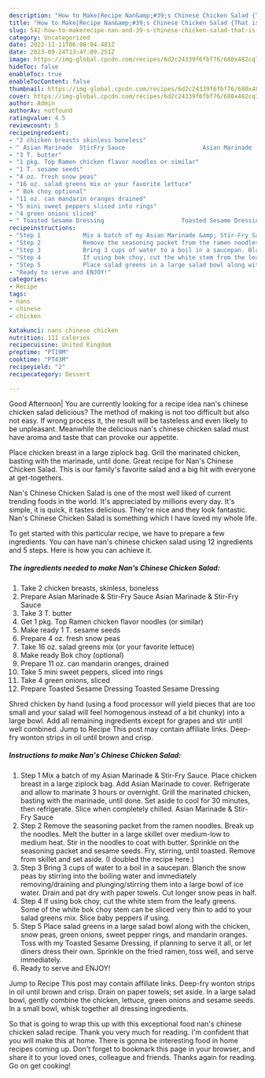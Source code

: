 ```yaml
---
description: "How to Make|Recipe Nan&amp;#39;s Chinese Chicken Salad {That is Simple"
title: "How to Make|Recipe Nan&amp;#39;s Chinese Chicken Salad {That is Simple"
slug: 542-how-to-makerecipe-nan-and-39-s-chinese-chicken-salad-that-is-simple
category: Uncategorized
date: 2022-11-11T06:08:04.481Z
date: 2023-09-24T13:47:09.251Z
image: https://img-global.cpcdn.com/recipes/6d2c24339f6fbf76/680x482cq70/nans-chinese-chicken-salad-recipe-main-photo.jpg
hideToc: false
enableToc: true
enableTocContent: false
thumbnail: https://img-global.cpcdn.com/recipes/6d2c24339f6fbf76/680x482cq70/nans-chinese-chicken-salad-recipe-main-photo.jpg
cover: https://img-global.cpcdn.com/recipes/6d2c24339f6fbf76/680x482cq70/nans-chinese-chicken-salad-recipe-main-photo.jpg
author: Admin
authorAv: notfound
ratingvalue: 4.5
reviewcount: 5
recipeingredient:
- "2 chicken breasts skinless boneless"
- " Asian Marinade  StirFry Sauce                      Asian Marinade  StirFry Sauce"
- "3 T. butter"
- "1 pkg. Top Ramen chicken flavor noodles or similar"
- "1 T. sesame seeds"
- "4 oz. fresh snow peas"
- "16 oz. salad greens mix or your favorite lettuce"
- " Bok choy optional"
- "11 oz. can mandarin oranges drained"
- "5 mini sweet peppers sliced into rings"
- "4 green onions sliced"
- " Toasted Sesame Dressing                      Toasted Sesame Dressing"
recipeinstructions:
- "Step 1            Mix a batch of my Asian Marinade &amp; Stir-Fry Sauce. Place chicken breast in a large ziplock bag. Add Asian Marinade to cover. Refrigerate and allow to marinate 3 hours or overnight. Grill the marinated chicken, basting with the marinade, until done. Set aside to cool for 30 minutes, then refrigerate. Slice when completely chilled.                                                                       Asian Marinade &amp; Stir-Fry Sauce"
- "Step 2            Remove the seasoning packet from the ramen noodles. Break up the noodles. Melt the butter in a large skillet over medium-low to medium heat. Stir in the noodles to coat with butter. Sprinkle on the seasoning packet and sesame seeds. Fry, stirring, until toasted. Remove from skillet and set aside. (I doubled the recipe here.)"
- "Step 3            Bring 3 cups of water to a boil in a saucepan. Blanch the snow peas by stirring into the boiling water and immediately removing/draining and plunging/stirring them into a large bowl of ice water. Drain and pat dry with paper towels. Cut longer snow peas in half."
- "Step 4            If using bok choy, cut the white stem from the leafy greens. Some of the white bok choy stem can be sliced very thin to add to your salad greens mix. Slice baby peppers if using."
- "Step 5            Place salad greens in a large salad bowl along with the chicken, snow peas, green onions, sweet pepper rings, and mandarin oranges. Toss with my Toasted Sesame Dressing, if planning to serve it all, or let diners dress their own. Sprinkle on the fried ramen, toss well, and serve immediately."
- "Ready to serve and ENJOY!"
categories:
- Recipe
tags:
- nans
- chinese
- chicken

katakunci: nans chinese chicken 
nutrition: 111 calories
recipecuisine: United Kingdom
preptime: "PT19M"
cooktime: "PT43M"
recipeyield: "2"
recipecategory: Dessert

---
```



Good Afternoon| You are currently looking for a recipe idea nan&#39;s chinese chicken salad delicious? The method of making is not too difficult but also not easy. If wrong process it, the result will be tasteless and even likely to be unpleasant. Meanwhile the delicious nan&#39;s chinese chicken salad must have aroma and taste that can provoke our appetite.





Place chicken breast in a large ziplock bag. Grill the marinated chicken, basting with the marinade, until done. Great recipe for Nan&#39;s Chinese Chicken Salad. This is our family&#39;s favorite salad and a big hit with everyone at get-togethers.

Nan&#39;s Chinese Chicken Salad is one of the most well liked of current trending foods in the world. It's appreciated by millions every day. It's simple, it is quick, it tastes delicious. They're nice and they look fantastic. Nan&#39;s Chinese Chicken Salad is something which I have loved my whole life.


To get started with this particular recipe, we have to prepare a few ingredients. You can have nan&#39;s chinese chicken salad using 12 ingredients and 5 steps. Here is how you can achieve it.

<!--inarticleads1-->

##### The ingredients needed to make Nan&#39;s Chinese Chicken Salad:

1. Take 2 chicken breasts, skinless, boneless
1. Prepare  Asian Marinade &amp; Stir-Fry Sauce                      Asian Marinade &amp; Stir-Fry Sauce
1. Take 3 T. butter
1. Get 1 pkg. Top Ramen chicken flavor noodles (or similar)
1. Make ready 1 T. sesame seeds
1. Prepare 4 oz. fresh snow peas
1. Take 16 oz. salad greens mix (or your favorite lettuce)
1. Make ready  Bok choy (optional)
1. Prepare 11 oz. can mandarin oranges, drained
1. Take 5 mini sweet peppers, sliced into rings
1. Take 4 green onions, sliced
1. Prepare  Toasted Sesame Dressing                      Toasted Sesame Dressing


Shred chicken by hand (using a food processor will yield pieces that are too small and your salad will feel homogenous instead of a bit chunky) into a large bowl. Add all remaining ingredients except for grapes and stir until well combined. Jump to Recipe This post may contain affiliate links. Deep-fry wonton strips in oil until brown and crisp. 

<!--inarticleads2-->

##### Instructions to make Nan&#39;s Chinese Chicken Salad:

1. Step 1            Mix a batch of my Asian Marinade &amp; Stir-Fry Sauce. Place chicken breast in a large ziplock bag. Add Asian Marinade to cover. Refrigerate and allow to marinate 3 hours or overnight. Grill the marinated chicken, basting with the marinade, until done. Set aside to cool for 30 minutes, then refrigerate. Slice when completely chilled.                                                                       Asian Marinade &amp; Stir-Fry Sauce
1. Step 2            Remove the seasoning packet from the ramen noodles. Break up the noodles. Melt the butter in a large skillet over medium-low to medium heat. Stir in the noodles to coat with butter. Sprinkle on the seasoning packet and sesame seeds. Fry, stirring, until toasted. Remove from skillet and set aside. (I doubled the recipe here.)
1. Step 3            Bring 3 cups of water to a boil in a saucepan. Blanch the snow peas by stirring into the boiling water and immediately removing/draining and plunging/stirring them into a large bowl of ice water. Drain and pat dry with paper towels. Cut longer snow peas in half.
1. Step 4            If using bok choy, cut the white stem from the leafy greens. Some of the white bok choy stem can be sliced very thin to add to your salad greens mix. Slice baby peppers if using.
1. Step 5            Place salad greens in a large salad bowl along with the chicken, snow peas, green onions, sweet pepper rings, and mandarin oranges. Toss with my Toasted Sesame Dressing, if planning to serve it all, or let diners dress their own. Sprinkle on the fried ramen, toss well, and serve immediately.
1. Ready to serve and ENJOY!

Jump to Recipe This post may contain affiliate links. Deep-fry wonton strips in oil until brown and crisp. Drain on paper towels; set aside. In a large salad bowl, gently combine the chicken, lettuce, green onions and sesame seeds. In a small bowl, whisk together all dressing ingredients. 

So that is going to wrap this up with this exceptional food nan&#39;s chinese chicken salad recipe. Thank you very much for reading. I'm confident that you will make this at home. There is gonna be interesting food in home recipes coming up. Don't forget to bookmark this page in your browser, and share it to your loved ones, colleague and friends. Thanks again for reading. Go on get cooking!
